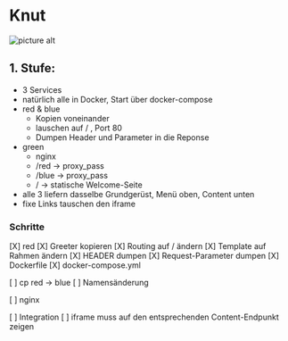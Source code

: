 # Knut #
![picture alt](https://de.wikipedia.org/wiki/Knut_(Eisb%C3%A4r)#/media/File:Knut_IMG_8095.jpg "Das Maskottchen")


## 1. Stufe: ##
* 3 Services
* natürlich alle in Docker, Start über docker-compose
* red & blue
  * Kopien voneinander
  * lauschen auf / , Port 80
  * Dumpen Header und Parameter in die Reponse
* green
  * nginx
  * /red   -> proxy_pass
  * /blue  -> proxy_pass
  * /      -> statische Welcome-Seite
* alle 3 liefern dasselbe Grundgerüst, Menü oben, Content unten
* fixe Links tauschen den iframe

### Schritte ###
  [X] red
    [X] Greeter kopieren
    [X] Routing auf / ändern
    [X] Template auf Rahmen ändern
    [X] HEADER dumpen
    [X] Request-Parameter dumpen
    [X] Dockerfile
    [X] docker-compose.yml

  [ ] cp red -> blue
    [ ] Namensänderung

  [ ] nginx

  [ ] Integration
    [ ] iframe muss auf den entsprechenden Content-Endpunkt zeigen
